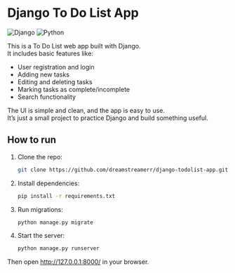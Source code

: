 # Django To Do List App
![Django](https://img.shields.io/badge/Built%20with-Django-092E20?style=for-the-badge&logo=django&logoColor=white)
![Python](https://img.shields.io/badge/Python-3.13-blue?style=for-the-badge&logo=python&logoColor=white)


This is a To Do List web app built with Django.  
It includes basic features like:

- User registration and login
- Adding new tasks
- Editing and deleting tasks
- Marking tasks as complete/incomplete
- Search functionality

The UI is simple and clean, and the app is easy to use.  
It’s just a small project to practice Django and build something useful.  

## How to run

1. Clone the repo:
   ```bash
   git clone https://github.com/dreamstreamerr/django-todolist-app.git

2. Install dependencies:
   ```bash
   pip install -r requirements.txt

3. Run migrations:
   ```bash
   python manage.py migrate

4. Start the server:
   ```bash
   python manage.py runserver

 Then open http://127.0.0.1:8000/ in your browser.
